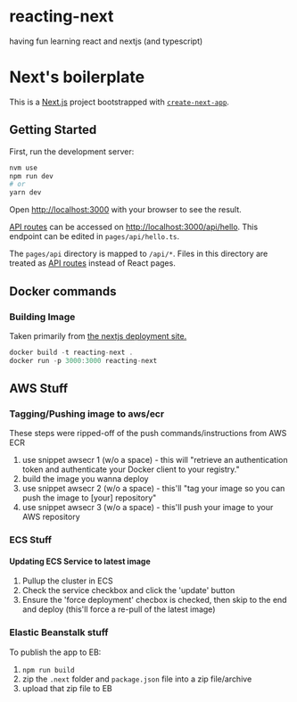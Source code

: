 # reacting-next
having fun learning react and nextjs (and typescript)
# Next's boilerplate
This is a [Next.js](https://nextjs.org/) project bootstrapped with [`create-next-app`](https://github.com/vercel/next.js/tree/canary/packages/create-next-app).

## Getting Started

First, run the development server:

```bash
nvm use
npm run dev
# or
yarn dev
```

Open [http://localhost:3000](http://localhost:3000) with your browser to see the result.

[API routes](https://nextjs.org/docs/api-routes/introduction) can be accessed on [http://localhost:3000/api/hello](http://localhost:3000/api/hello). This endpoint can be edited in `pages/api/hello.ts`.

The `pages/api` directory is mapped to `/api/*`. Files in this directory are treated as [API routes](https://nextjs.org/docs/api-routes/introduction) instead of React pages.

## Docker commands

### Building Image

Taken primarily from [the nextjs deployment site.](https://nextjs.org/docs/deployment)

```javascript
docker build -t reacting-next .
docker run -p 3000:3000 reacting-next
```

## AWS Stuff

### Tagging/Pushing image to aws/ecr

These steps were ripped-off of the push commands/instructions from AWS ECR

1. use snippet awsecr 1 (w/o a space) - this will "retrieve an authentication token and authenticate your Docker client to your registry."
2. build the image you wanna deploy
3. use snippet awsecr 2 (w/o a space) - this'll "tag your image so you can push the image to [your] repository"
4. use snippet awsecr 3 (w/o a space) - this'll push your image to your AWS repository

### ECS Stuff
#### Updating ECS Service to latest image

1. Pullup the cluster in ECS
2. Check the service checkbox and click the 'update' button
3. Ensure the 'force deployment' checbox is checked, then skip to the end and deploy (this'll force a re-pull of the latest image)

### Elastic Beanstalk stuff

To publish the app to EB:

1. `npm run build`
2. zip the `.next` folder and `package.json` file into a zip file/archive
3. upload that zip file to EB